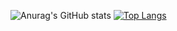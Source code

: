 ![Anurag's GitHub stats](https://github-readme-stats.vercel.app/api?username=wisewizardofthestars&show_icons=true&theme=tokyonight)
[![Top Langs](https://github-readme-stats-wisewizardofthestars.vercel.app/api/top-langs/?username=wisewizardofthestars&theme=tokyonight&layout=compact&hide=cmake,html,c%2B%2B)](https://github.com/anuraghazra/github-readme-stats)
